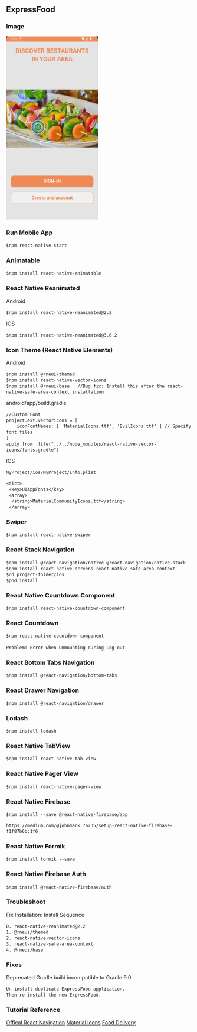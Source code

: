 ## ExpressFood

### Image
<img src="https://github.com/pollyolly/ExpressFood/blob/main/iexpress_food.png" width=250 />

### Run Mobile App
```
$npm react-native start
```
### Animatable
```
$npm install react-native-animatable
```
### React Native Reanimated
Android
```
$npm install react-native-reanimated@2.2
```
IOS
```
$npm install react-native-reanimated@3.6.2
```
### Icon Theme (React Native Elements)
Android
```
$npm install @rneui/themed
$npm install react-native-vector-icons
$npm install @rneui/base   //Bug fix: Install this after the react-native-safe-area-context installation
```
android/app/build.gradle
```
//Custom Font
project.ext.vectoricons = [
    iconFontNames: [ 'MaterialIcons.ttf', 'EvilIcons.ttf' ] // Specify font files
]
apply from: file("../../node_modules/react-native-vector-icons/fonts.gradle")
```
IOS
```
MyProject/ios/MyProject/Info.plist
```
```
<dict>
 <key>UIAppFonts</key>
 <array>
  <string>MaterialCommunityIcons.ttf</string>
 </array>

```
### Swiper
```
$npm install react-native-swiper
```
### React Stack Navigation
```
$npm install @react-navigation/native @react-navigation/native-stack
$npm install react-native-screens react-native-safe-area-context
$cd project-folder/ios
$pod install
```
### React Native Countdown Component
```
$npm install react-native-countdown-component
```
### React Countdown
```
$npm react-native-countdown-component

Problem: Error when Unmounting during Log-out
```
### React Bottom Tabs Navigation
```
$npm install @react-navigation/bottom-tabs
```
### React Drawer Navigation
```
$npm install @react-navigation/drawer
```
### Lodash 
```
$npm install lodash
```
### React Native TabView
```
$npm install react-native-tab-view
```
### React Native Pager View
```
$npm install react-native-pager-view
```
### React Native Firebase
```
$npm install --save @react-native-firebase/app
```
```
https://medium.com/@johnmark_76235/setup-react-native-firebase-f1f87b6bc1f6
```
### React Native Formik
```
$npm install formik --save
```
### React Native Firebase Auth
```
$npm install @react-native-firebase/auth
```
### Troubleshoot
Fix Installation: Install Sequence
```
0. react-native-reanimated@2.2
1. @rneui/themed
2. react-native-vector-icons
3. react-native-safe-area-context
4. @rneui/base
```
### Fixes
Deprecated Gradle build incompatible to Gradle 9.0
```
Un-install duplicate ExpressFood application. 
Then re-install the new ExpressFood.
```

### Tutorial Reference
[Offical React Navigation](https://reactnative.dev/docs/navigation)
[Material Icons](https://fonts.google.com/icons?icon.query=arrow)
[Food Delivery](https://www.youtube.com/playlist?list=PLAP1EsuzlGNJYvsJzRE8owOzWEhIuZe3i)
